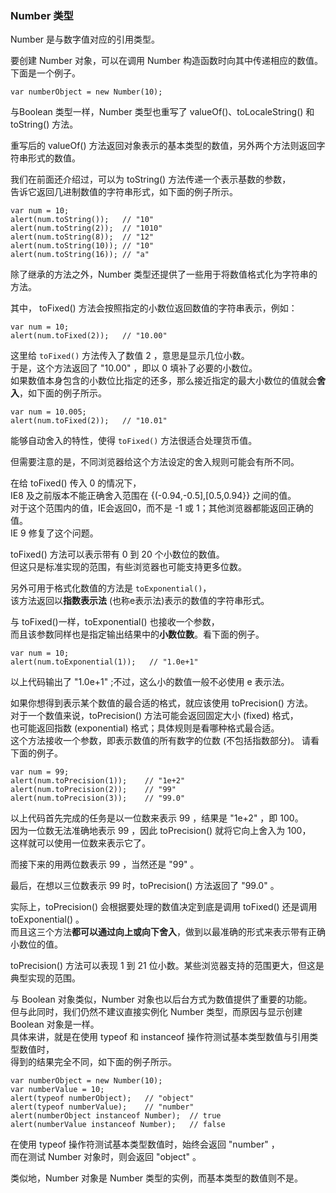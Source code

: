 ### Number 类型

Number 是与数字值对应的引用类型。  

要创建  Number 对象，可以在调用 Number 构造函数时向其中传递相应的数值。下面是一个例子。  

	var numberObject = new Number(10);

与Boolean 类型一样，Number 类型也重写了 valueOf()、toLocaleString() 和 toString() 方法。  

重写后的 valueOf() 方法返回对象表示的基本类型的数值，另外两个方法则返回字符串形式的数值。

我们在前面还介绍过，可以为 toString() 方法传递一个表示基数的参数，  
告诉它返回几进制数值的字符串形式，如下面的例子所示。  

	var num = 10;
    alert(num.toString());   // "10"
    alert(num.toString(2));  // "1010"
    alert(num.toString(8));  // "12"
    alert(num.toString(10)); // "10"
    alert(num.toString(16)); // "a"

除了继承的方法之外，Number 类型还提供了一些用于将数值格式化为字符串的方法。  

其中，<red> toFixed() 方法会按照指定的小数位返回数值的字符串表示</red>，例如：

	var num = 10;
    alert(num.toFixed(2));   // "10.00"

这里给 `toFixed()` 方法传入了数值 2 ，意思是显示几位小数。  
于是，这个方法返回了 "10.00" ，即以 0 填补了必要的小数位。  
如果数值本身包含的小数位比指定的还多，那么接近指定的最大小数位的值就会**舍入**，如下面的例子所示。  
     
	var num = 10.005;
    alert(num.toFixed(2));   // "10.01"

能够自动舍入的特性，使得 `toFixed()` 方法很适合处理货币值。  

但需要注意的是，不同浏览器给这个方法设定的舍入规则可能会有所不同。  

在给 toFixed() 传入 0 的情况下，  
IE8 及之前版本不能正确舍入范围在 {(-0.94,-0.5],[0.5,0.94}} 之间的值。  
对于这个范围内的值，IE会返回0，而不是 -1 或 1；其他浏览器都能返回正确的值。  
IE 9 修复了这个问题。
     
toFixed() 方法可以表示带有 0 到 20 个小数位的数值。  
但这只是标准实现的范围，有些浏览器也可能支持更多位数。

另外可用于格式化数值的方法是 `toExponential()`，  
该方法返回以**指数表示法** (也称e表示法)表示的数值的字符串形式。  

与 toFixed()一样，toExponential() 也接收一个参数，  
而且该参数同样也是指定输出结果中的**小数位数**。看下面的例子。

	var num = 10;
    alert(num.toExponential(1));   // "1.0e+1"

以上代码输出了 "1.0e+1" ;不过，这么小的数值一般不必使用 e 表示法。

如果你想得到表示某个数值的最合适的格式，就应该使用 toPrecision() 方法。  
对于一个数值来说，toPrecision() 方法可能会返回固定大小 (fixed) 格式，  
也可能返回指数 (exponential) 格式；具体规则是看哪种格式最合适。  
这个方法接收一个参数，即表示数值的所有数字的位数 (不包括指数部分)。 请看下面的例子。  

	var num = 99;
    alert(num.toPrecision(1));    // "1e+2"
    alert(num.toPrecision(2));    // "99"
    alert(num.toPrecision(3));    // "99.0"

以上代码首先完成的任务是以一位数来表示 99 ，结果是 "1e+2" ，即 100。   
因为一位数无法准确地表示 99 ，因此 toPrecision() 就将它向上舍入为 100，  
这样就可以使用一位数来表示它了。  

而接下来的用两位数表示 99 ，当然还是 "99" 。  

最后，在想以三位数表示 99 时，toPrecision() 方法返回了 "99.0" 。  

实际上，toPrecision() 会根据要处理的数值决定到底是调用 toFixed() 还是调用 toExponential() 。  
而且这三个方法**都可以通过向上或向下舍入**，做到以最准确的形式来表示带有正确小数位的值。

toPrecision() 方法可以表现 1 到 21 位小数。某些浏览器支持的范围更大，但这是典型实现的范围。

与 Boolean 对象类似，Number 对象也以后台方式为数值提供了重要的功能。  
但与此同时，我们仍然不建议直接实例化 Number 类型，而原因与显示创建 Boolean 对象是一样。  
具体来讲，就是在使用 typeof 和 instanceof 操作符测试基本类型数值与引用类型数值时，  
得到的结果完全不同，如下面的例子所示。

	var numberObject = new Number(10);
    var numberValue = 10;
    alert(typeof numberObject);   // "object"
    alert(typeof numberValue);    // "number"
    alert(numberObject instanceof Number);  // true
    alert(numberValue instanceof Number);   // false

在使用 typeof 操作符测试基本类型数值时，始终会返回 "number" ，  
而在测试 Number 对象时，则会返回 "object" 。  

类似地，Number 对象是 Number 类型的实例，而基本类型的数值则不是。

